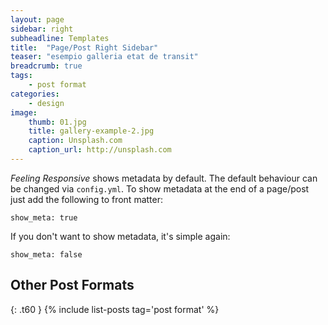```yaml
---
layout: page
sidebar: right
subheadline: Templates
title:  "Page/Post Right Sidebar"
teaser: "esempio galleria etat de transit"
breadcrumb: true
tags:
    - post format
categories:
    - design
image:
    thumb: 01.jpg
    title: gallery-example-2.jpg
    caption: Unsplash.com
    caption_url: http://unsplash.com
---
```

*Feeling Responsive* shows metadata by default. The default behaviour can be changed via `config.yml`. To show metadata at the end of a page/post just add the following to front matter:
<!--more-->

~~~
show_meta: true
~~~

If you don't want to show metadata, it's simple again:

~~~
show_meta: false
~~~


## Other Post Formats
{: .t60 }
{% include list-posts tag='post format' %}
